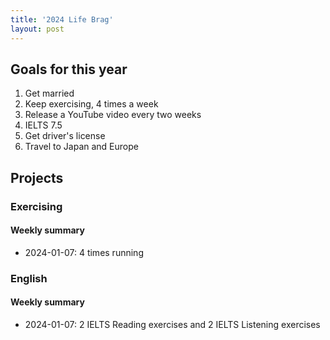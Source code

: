 ```yaml
---
title: '2024 Life Brag'
layout: post
---
```


## Goals for this year

1. Get married
2. Keep exercising, 4 times a week
3. Release a YouTube video every two weeks
4. IELTS 7.5
5. Get driver's license
6. Travel to Japan and Europe

## Projects

### Exercising

#### Weekly summary

- 2024-01-07: 4 times running

### English

#### Weekly summary

- 2024-01-07: 2 IELTS Reading exercises and 2 IELTS Listening exercises
